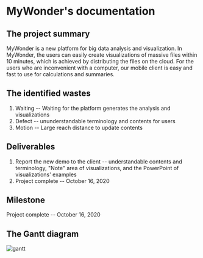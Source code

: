 # MyWonder's documentation


## The project summary
MyWonder is a new platform for big data analysis and visualization. In MyWonder, the users can easily create visualizations of massive files within 10 minutes, which is achieved by distributing the files on the cloud.
For the users who are inconvenient with a computer, our mobile client is easy and fast to use for calculations and summaries.

## The identified wastes
1. Waiting -- Waiting for the platform generates the analysis and visualizations
2. Defect -- ununderstandable terminology and contents for users
3. Motion -- Large reach distance to update contents

## Deliverables
1. Report the new demo to the client -- understandable contents and terminology, "Note" area of visualizations, and the PowerPoint of visualizations' examples
2. Project complete -- October 16, 2020

## Milestone
 Project complete -- October 16, 2020

## The Gantt diagram
<img scr="https://github.com/liling10822/MyWonder_update_version/raw/gh-pages/Gantt%20Diagram.png" alt="gantt">
